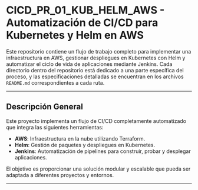 # CICD_PR_01_KUB_HELM_AWS - Automatización de CI/CD para Kubernetes y Helm en AWS

Este repositorio contiene un flujo de trabajo completo para implementar una infraestructura en AWS, gestionar despliegues en Kubernetes con Helm y automatizar el ciclo de vida de aplicaciones mediante Jenkins. Cada directorio dentro del repositorio está dedicado a una parte específica del proceso, y las especificaciones detalladas se encuentran en los archivos `README.md` correspondientes a cada ruta.

---

## Descripción General

Este proyecto implementa un flujo de CI/CD completamente automatizado que integra las siguientes herramientas:

- **AWS**: Infraestructura en la nube utilizando Terraform.
- **Helm**: Gestión de paquetes y despliegues en Kubernetes.
- **Jenkins**: Automatización de pipelines para construir, probar y desplegar aplicaciones.

El objetivo es proporcionar una solución modular y escalable que pueda ser adaptada a diferentes proyectos y entornos.

---

